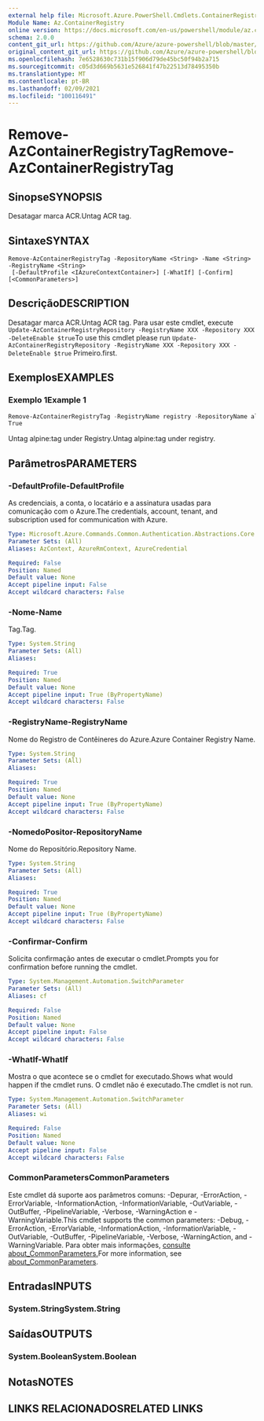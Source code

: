 ```yaml
---
external help file: Microsoft.Azure.PowerShell.Cmdlets.ContainerRegistry.dll-Help.xml
Module Name: Az.ContainerRegistry
online version: https://docs.microsoft.com/en-us/powershell/module/az.containerregistry/Remove-azcontainerregistrytag
schema: 2.0.0
content_git_url: https://github.com/Azure/azure-powershell/blob/master/src/ContainerRegistry/ContainerRegistry/help/Remove-AzContainerRegistryTag.md
original_content_git_url: https://github.com/Azure/azure-powershell/blob/master/src/ContainerRegistry/ContainerRegistry/help/Remove-AzContainerRegistryTag.md
ms.openlocfilehash: 7e6528630c731b15f906d79de45bc50f94b2a715
ms.sourcegitcommit: c05d3d669b5631e526841f47b22513d78495350b
ms.translationtype: MT
ms.contentlocale: pt-BR
ms.lasthandoff: 02/09/2021
ms.locfileid: "100116491"
---
```

# <span data-ttu-id="5537f-101">Remove-AzContainerRegistryTag</span><span class="sxs-lookup"><span data-stu-id="5537f-101">Remove-AzContainerRegistryTag</span></span>

## <span data-ttu-id="5537f-102">Sinopse</span><span class="sxs-lookup"><span data-stu-id="5537f-102">SYNOPSIS</span></span>
<span data-ttu-id="5537f-103">Desatagar marca ACR.</span><span class="sxs-lookup"><span data-stu-id="5537f-103">Untag ACR tag.</span></span>

## <span data-ttu-id="5537f-104">Sintaxe</span><span class="sxs-lookup"><span data-stu-id="5537f-104">SYNTAX</span></span>

```
Remove-AzContainerRegistryTag -RepositoryName <String> -Name <String> -RegistryName <String>
 [-DefaultProfile <IAzureContextContainer>] [-WhatIf] [-Confirm] [<CommonParameters>]
```

## <span data-ttu-id="5537f-105">Descrição</span><span class="sxs-lookup"><span data-stu-id="5537f-105">DESCRIPTION</span></span>
<span data-ttu-id="5537f-106">Desatagar marca ACR.</span><span class="sxs-lookup"><span data-stu-id="5537f-106">Untag ACR tag.</span></span>
<span data-ttu-id="5537f-107">Para usar este cmdlet, execute `Update-AzContainerRegistryRepository -RegistryName XXX -Repository XXX -DeleteEnable $true`</span><span class="sxs-lookup"><span data-stu-id="5537f-107">To use this cmdlet please run `Update-AzContainerRegistryRepository -RegistryName XXX -Repository XXX -DeleteEnable $true`</span></span>
<span data-ttu-id="5537f-108">Primeiro.</span><span class="sxs-lookup"><span data-stu-id="5537f-108">first.</span></span>

## <span data-ttu-id="5537f-109">Exemplos</span><span class="sxs-lookup"><span data-stu-id="5537f-109">EXAMPLES</span></span>

### <span data-ttu-id="5537f-110">Exemplo 1</span><span class="sxs-lookup"><span data-stu-id="5537f-110">Example 1</span></span>
```powershell
Remove-AzContainerRegistryTag -RegistryName registry -RepositoryName alpine -Name latest
True
```

<span data-ttu-id="5537f-111">Untag alpine:tag under Registry.</span><span class="sxs-lookup"><span data-stu-id="5537f-111">Untag alpine:tag under registry.</span></span>

## <span data-ttu-id="5537f-112">Parâmetros</span><span class="sxs-lookup"><span data-stu-id="5537f-112">PARAMETERS</span></span>

### <span data-ttu-id="5537f-113">-DefaultProfile</span><span class="sxs-lookup"><span data-stu-id="5537f-113">-DefaultProfile</span></span>
<span data-ttu-id="5537f-114">As credenciais, a conta, o locatário e a assinatura usadas para comunicação com o Azure.</span><span class="sxs-lookup"><span data-stu-id="5537f-114">The credentials, account, tenant, and subscription used for communication with Azure.</span></span>

```yaml
Type: Microsoft.Azure.Commands.Common.Authentication.Abstractions.Core.IAzureContextContainer
Parameter Sets: (All)
Aliases: AzContext, AzureRmContext, AzureCredential

Required: False
Position: Named
Default value: None
Accept pipeline input: False
Accept wildcard characters: False
```

### <span data-ttu-id="5537f-115">-Nome</span><span class="sxs-lookup"><span data-stu-id="5537f-115">-Name</span></span>
<span data-ttu-id="5537f-116">Tag.</span><span class="sxs-lookup"><span data-stu-id="5537f-116">Tag.</span></span>

```yaml
Type: System.String
Parameter Sets: (All)
Aliases:

Required: True
Position: Named
Default value: None
Accept pipeline input: True (ByPropertyName)
Accept wildcard characters: False
```

### <span data-ttu-id="5537f-117">-RegistryName</span><span class="sxs-lookup"><span data-stu-id="5537f-117">-RegistryName</span></span>
<span data-ttu-id="5537f-118">Nome do Registro de Contêineres do Azure.</span><span class="sxs-lookup"><span data-stu-id="5537f-118">Azure Container Registry Name.</span></span>

```yaml
Type: System.String
Parameter Sets: (All)
Aliases:

Required: True
Position: Named
Default value: None
Accept pipeline input: True (ByPropertyName)
Accept wildcard characters: False
```

### <span data-ttu-id="5537f-119">-NomedoPositor</span><span class="sxs-lookup"><span data-stu-id="5537f-119">-RepositoryName</span></span>
<span data-ttu-id="5537f-120">Nome do Repositório.</span><span class="sxs-lookup"><span data-stu-id="5537f-120">Repository Name.</span></span>

```yaml
Type: System.String
Parameter Sets: (All)
Aliases:

Required: True
Position: Named
Default value: None
Accept pipeline input: True (ByPropertyName)
Accept wildcard characters: False
```

### <span data-ttu-id="5537f-121">-Confirmar</span><span class="sxs-lookup"><span data-stu-id="5537f-121">-Confirm</span></span>
<span data-ttu-id="5537f-122">Solicita confirmação antes de executar o cmdlet.</span><span class="sxs-lookup"><span data-stu-id="5537f-122">Prompts you for confirmation before running the cmdlet.</span></span>

```yaml
Type: System.Management.Automation.SwitchParameter
Parameter Sets: (All)
Aliases: cf

Required: False
Position: Named
Default value: None
Accept pipeline input: False
Accept wildcard characters: False
```

### <span data-ttu-id="5537f-123">-WhatIf</span><span class="sxs-lookup"><span data-stu-id="5537f-123">-WhatIf</span></span>
<span data-ttu-id="5537f-124">Mostra o que acontece se o cmdlet for executado.</span><span class="sxs-lookup"><span data-stu-id="5537f-124">Shows what would happen if the cmdlet runs.</span></span>
<span data-ttu-id="5537f-125">O cmdlet não é executado.</span><span class="sxs-lookup"><span data-stu-id="5537f-125">The cmdlet is not run.</span></span>

```yaml
Type: System.Management.Automation.SwitchParameter
Parameter Sets: (All)
Aliases: wi

Required: False
Position: Named
Default value: None
Accept pipeline input: False
Accept wildcard characters: False
```

### <span data-ttu-id="5537f-126">CommonParameters</span><span class="sxs-lookup"><span data-stu-id="5537f-126">CommonParameters</span></span>
<span data-ttu-id="5537f-127">Este cmdlet dá suporte aos parâmetros comuns: -Depurar, -ErrorAction, -ErrorVariable, -InformationAction, -InformationVariable, -OutVariable, -OutBuffer, -PipelineVariable, -Verbose, -WarningAction e -WarningVariable.</span><span class="sxs-lookup"><span data-stu-id="5537f-127">This cmdlet supports the common parameters: -Debug, -ErrorAction, -ErrorVariable, -InformationAction, -InformationVariable, -OutVariable, -OutBuffer, -PipelineVariable, -Verbose, -WarningAction, and -WarningVariable.</span></span> <span data-ttu-id="5537f-128">Para obter mais informações, [consulte about_CommonParameters.](http://go.microsoft.com/fwlink/?LinkID=113216)</span><span class="sxs-lookup"><span data-stu-id="5537f-128">For more information, see [about_CommonParameters](http://go.microsoft.com/fwlink/?LinkID=113216).</span></span>

## <span data-ttu-id="5537f-129">Entradas</span><span class="sxs-lookup"><span data-stu-id="5537f-129">INPUTS</span></span>

### <span data-ttu-id="5537f-130">System.String</span><span class="sxs-lookup"><span data-stu-id="5537f-130">System.String</span></span>

## <span data-ttu-id="5537f-131">Saídas</span><span class="sxs-lookup"><span data-stu-id="5537f-131">OUTPUTS</span></span>

### <span data-ttu-id="5537f-132">System.Boolean</span><span class="sxs-lookup"><span data-stu-id="5537f-132">System.Boolean</span></span>

## <span data-ttu-id="5537f-133">Notas</span><span class="sxs-lookup"><span data-stu-id="5537f-133">NOTES</span></span>

## <span data-ttu-id="5537f-134">LINKS RELACIONADOS</span><span class="sxs-lookup"><span data-stu-id="5537f-134">RELATED LINKS</span></span>
